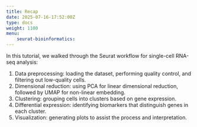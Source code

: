 ```yaml
---
title: Recap
date: 2025-07-16-17:52:00Z
type: docs 
weight: 1100
menu: 
    seurat-bioinformatics:
---
```


In this tutorial, we walked through the Seurat workflow for single-cell RNA-seq analysis: 

1. Data preprocessing: loading the dataset, performing quality control, and filtering out low-quality cells. 
2. Dimensional reduction: using PCA for linear dimensional reduction, followed by UMAP for non-linear embedding. 
3. Clustering: grouping cells into clusters based on gene expression. 
4. Differential expression: identifying biomarkers that distinguish genes in each cluster. 
5. Visualization: generating plots to assist the process and interpretation. 

